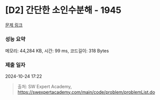 # [D2] 간단한 소인수분해 - 1945 

[문제 링크](https://swexpertacademy.com/main/code/problem/problemDetail.do?contestProbId=AV5Pl0Q6ANQDFAUq) 

### 성능 요약

메모리: 44,284 KB, 시간: 99 ms, 코드길이: 318 Bytes

### 제출 일자

2024-10-24 17:22



> 출처: SW Expert Academy, https://swexpertacademy.com/main/code/problem/problemList.do